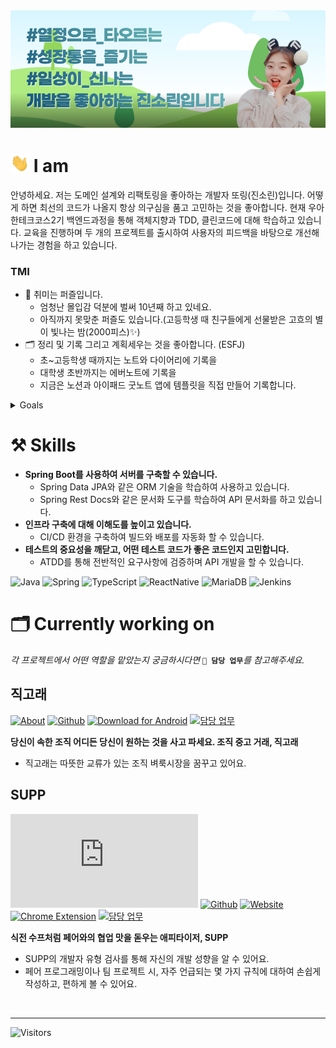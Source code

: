 <img src = "images/banner.png">

# <img src = "images/hello.gif" width = "30px"> I am

안녕하세요. 저는 도메인 설계와 리팩토링을 좋아하는 개발자 또링(진소린)입니다. 
어떻게 하면 최선의 코드가 나올지 항상 의구심을 품고 고민하는 것을 좋아합니다.
현재 우아한테크코스2기 백엔드과정을 통해 객체지향과 TDD, 클린코드에 대해 학습하고 있습니다. 
교육을 진행하며 두 개의 프로젝트를 출시하여 사용자의 피드백을 바탕으로 개선해나가는 경험을 하고 있습니다.


### TMI
- 🧩 취미는 퍼즐입니다. 
    - 엄청난 몰입감 덕분에 벌써 10년째 하고 있네요.
    - 아직까지 못맞춘 퍼즐도 있습니다.(고등학생 때 친구들에게 선물받은 고흐의 별이 빛나는 밤(2000피스)✨)
- 🗂 정리 및 기록 그리고 계획세우는 것을 좋아합니다. (ESFJ)
    - 초~고등학생 때까지는 노트와 다이어리에 기록을
    - 대학생 초반까지는 에버노트에 기록을
    - 지금은 노션과 아이패드 굿노트 앱에 템플릿을 직접 만들어 기록합니다.

<details>
<summary> Goals </summary>
<h3>🗓 2030</h3>
<pre>
🌎 <b>파워(기술)블로거</b>
    - 양보단 질로 승부하기
    - 코멘트로 활발한 토론하기
💪🏻 <b>하나를 깊게 이해하기</b>
    - 하나를 깊게 마스터하여 새로운 기술이나 처음 써보는 기술도 금방 익힐 수 있는 능력 갖추기
</pre>
<h3>🗓 2040</h3>
<pre>
👭 <b>친구하고 싶은 사람</b>
    - 같은 40대에게도, 한참 어린 20대에게도, 조금 높은 50대에게도 친구하고 싶은 사람
    - 모든 이의 의견을 잘 들어줄 수 있는 사람
    - 논리와 근거 없이 내 주장을 고집하지 않는 사람
💬 <b>회고 21년차</b> 
    - 내가 나에 대해 늘 고민하고 멈춰있지 않기
    - 발전하기 위해 노력하기
</pre>
</div>
</details>

    
# ⚒ Skills
- **Spring Boot를 사용하여 서버를 구축할 수 있습니다.**
   - Spring Data JPA와 같은 ORM 기술을 학습하여 사용하고 있습니다.
   - Spring Rest Docs와 같은 문서화 도구를 학습하여 API 문서화를 하고 있습니다.
- **인프라 구축에 대해 이해도를 높이고 있습니다.**
   - CI/CD 환경을 구축하여 빌드와 배포를 자동화 할 수 있습니다.
- **테스트의 중요성을 깨닫고, 어떤 테스트 코드가 좋은 코드인지 고민합니다.**
   - ATDD를 통해 전반적인 요구사항에 검증하며 API 개발을 할 수 있습니다.


![Java](https://img.shields.io/badge/java-%23ED8B00.svg?&style=for-the-badge&logo=java&logoColor=white)
![Spring](https://img.shields.io/badge/spring%20-%236DB33F.svg?&style=for-the-badge&logo=spring&logoColor=white)
![TypeScript](https://img.shields.io/badge/typescript%20-%23007ACC.svg?&style=for-the-badge&logo=typescript&logoColor=white)
![ReactNative](https://img.shields.io/badge/react_native%20-%2320232a.svg?&style=for-the-badge&logo=react&logoColor=%2361DAFB)
![MariaDB](https://img.shields.io/badge/MariaDB%20-%2320232a.svg?&style=for-the-badge&logo=MariaDB&logoColor=white)
![Jenkins](https://img.shields.io/badge/Jenkins%20-%2320232a.svg?&style=for-the-badge&logo=Jenkins&logoColor=white)

# 🗂 Currently working on
_각 프로젝트에서 어떤 역할을 맡았는지 궁금하시다면_ **` 🚀 담당 업무 `**_를 참고해주세요._

## 직고래

[![About](http://img.shields.io/badge/-_💡_About-blue?style=flat&link=https://sites.google.com/woowahan.com/wooteco-demo/%EC%A7%81%EA%B3%A0%EB%9E%98)](https://sites.google.com/woowahan.com/wooteco-demo/%EC%A7%81%EA%B3%A0%EB%9E%98) 
[![Github](http://img.shields.io/badge/-Github-black?style=flat&logo=Github&link=https://github.com/woowacourse-teams/2020-seller-lee-company)](https://github.com/woowacourse-teams/2020-seller-lee-company) 
[![Download for Android](http://img.shields.io/badge/-_📲_Download_for_Android-white?style=flat&link=https://play.google.com/store/apps/details?id=com.sellerleecompany.jikgorae&hl=en_US)](https://play.google.com/store/apps/details?id=com.sellerleecompany.jikgorae&hl=en_US)
[![담당 업무](http://img.shields.io/badge/-_🚀_담당_업무-white?style=flat&&link=)](projects/JIKGORAE.md) 

**당신이 속한 조직 어디든 당신이 원하는 것을 사고 파세요. 조직 중고 거래, 직고래**
- 직고래는 따뜻한 교류가 있는 조직 벼룩시장을 꿈꾸고 있어요.

## SUPP
[![About](http://img.shields.io/badge/-_💡_About-blue?style=flat&link=https://github.com/woowa-supp/supp/blob/master/README.md)](https://github.com/woowa-supp/supp/blob/master/README.md) [![Github](http://img.shields.io/badge/-Github-black?style=flat&logo=Github&link=https://github.com/woowa-supp)](https://github.com/woowa-supp) [![Website](http://img.shields.io/badge/-_🌎_Website-white?style=flat&link=https://d10qlfpm4ciz64.cloudfront.net/)](https://d10qlfpm4ciz64.cloudfront.net/)
[![Chrome Extension](http://img.shields.io/badge/-_🎁_Chrome_Extension-white?style=flat&link=https://chrome.google.com/webstore/detail/supp-chrome-extension/ohpbfpoinegeoajhhpolgghcfmcbflnc?hl=ko&authuser=1)](https://chrome.google.com/webstore/detail/supp-chrome-extension/ohpbfpoinegeoajhhpolgghcfmcbflnc?hl=ko&authuser=1)
[![담당 업무](http://img.shields.io/badge/-_🚀_담당_업무-white?style=flat&&link=)](projects/SUPP.md) 

**식전 수프처럼 페어와의 협업 맛을 돋우는 애피타이저, SUPP**
- SUPP의 개발자 유형 검사를 통해 자신의 개발 성향을 알 수 있어요.
- 페어 프로그래밍이나 팀 프로젝트 시, 자주 언급되는 몇 가지 규칙에 대하여 손쉽게 작성하고, 편하게 볼 수 있어요.

<br>

---

![Visitors](https://komarev.com/ghpvc/?username=jnsorn&label=visitors&color=yellowgreen)
